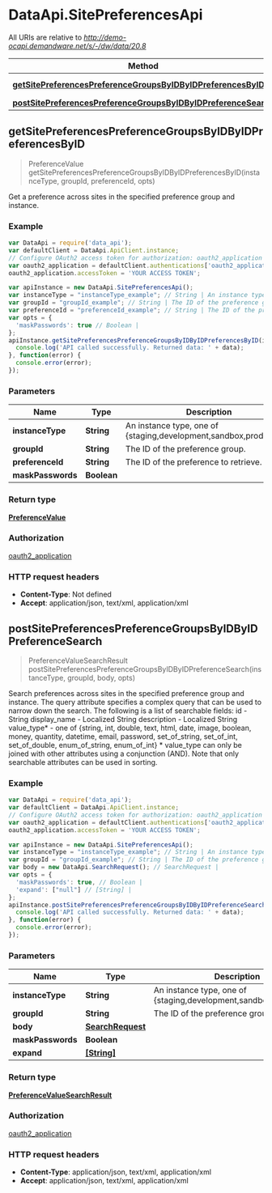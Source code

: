 # DataApi.SitePreferencesApi

All URIs are relative to *http://demo-ocapi.demandware.net/s/-/dw/data/20.8*

Method | HTTP request | Description
------------- | ------------- | -------------
[**getSitePreferencesPreferenceGroupsByIDByIDPreferencesByID**](SitePreferencesApi.md#getSitePreferencesPreferenceGroupsByIDByIDPreferencesByID) | **GET** /site_preferences/preference_groups/{group_id}/{instance_type}/preferences/{preference_id} | 
[**postSitePreferencesPreferenceGroupsByIDByIDPreferenceSearch**](SitePreferencesApi.md#postSitePreferencesPreferenceGroupsByIDByIDPreferenceSearch) | **POST** /site_preferences/preference_groups/{group_id}/{instance_type}/preference_search | 



## getSitePreferencesPreferenceGroupsByIDByIDPreferencesByID

> PreferenceValue getSitePreferencesPreferenceGroupsByIDByIDPreferencesByID(instanceType, groupId, preferenceId, opts)



Get a preference across sites in the specified preference group and instance.

### Example

```javascript
var DataApi = require('data_api');
var defaultClient = DataApi.ApiClient.instance;
// Configure OAuth2 access token for authorization: oauth2_application
var oauth2_application = defaultClient.authentications['oauth2_application'];
oauth2_application.accessToken = 'YOUR ACCESS TOKEN';

var apiInstance = new DataApi.SitePreferencesApi();
var instanceType = "instanceType_example"; // String | An instance type, one of {staging,development,sandbox,production}.
var groupId = "groupId_example"; // String | The ID of the preference group.
var preferenceId = "preferenceId_example"; // String | The ID of the preference to retrieve.
var opts = {
  'maskPasswords': true // Boolean | 
};
apiInstance.getSitePreferencesPreferenceGroupsByIDByIDPreferencesByID(instanceType, groupId, preferenceId, opts).then(function(data) {
  console.log('API called successfully. Returned data: ' + data);
}, function(error) {
  console.error(error);
});

```

### Parameters



Name | Type | Description  | Notes
------------- | ------------- | ------------- | -------------
 **instanceType** | **String**| An instance type, one of {staging,development,sandbox,production}. | 
 **groupId** | **String**| The ID of the preference group. | 
 **preferenceId** | **String**| The ID of the preference to retrieve. | 
 **maskPasswords** | **Boolean**|  | [optional] 

### Return type

[**PreferenceValue**](PreferenceValue.md)

### Authorization

[oauth2_application](../README.md#oauth2_application)

### HTTP request headers

- **Content-Type**: Not defined
- **Accept**: application/json, text/xml, application/xml


## postSitePreferencesPreferenceGroupsByIDByIDPreferenceSearch

> PreferenceValueSearchResult postSitePreferencesPreferenceGroupsByIDByIDPreferenceSearch(instanceType, groupId, body, opts)



Search preferences across sites in the specified preference group and instance.    The query attribute specifies a complex query that can be used to narrow down the search.   The following is a list of searchable fields:     id - String  display_name - Localized String  description - Localized String  value_type* - one of {string, int, double, text, html, date, image, boolean, money, quantity, datetime, email, password, set_of_string, set_of_int, set_of_double, enum_of_string, enum_of_int}     * value_type can only be joined with other attributes using a conjunction (AND).  Note that only searchable attributes can be used in sorting.

### Example

```javascript
var DataApi = require('data_api');
var defaultClient = DataApi.ApiClient.instance;
// Configure OAuth2 access token for authorization: oauth2_application
var oauth2_application = defaultClient.authentications['oauth2_application'];
oauth2_application.accessToken = 'YOUR ACCESS TOKEN';

var apiInstance = new DataApi.SitePreferencesApi();
var instanceType = "instanceType_example"; // String | An instance type, one of {staging,development,sandbox,production}.
var groupId = "groupId_example"; // String | The ID of the preference group.
var body = new DataApi.SearchRequest(); // SearchRequest | 
var opts = {
  'maskPasswords': true, // Boolean | 
  'expand': ["null"] // [String] | 
};
apiInstance.postSitePreferencesPreferenceGroupsByIDByIDPreferenceSearch(instanceType, groupId, body, opts).then(function(data) {
  console.log('API called successfully. Returned data: ' + data);
}, function(error) {
  console.error(error);
});

```

### Parameters



Name | Type | Description  | Notes
------------- | ------------- | ------------- | -------------
 **instanceType** | **String**| An instance type, one of {staging,development,sandbox,production}. | 
 **groupId** | **String**| The ID of the preference group. | 
 **body** | [**SearchRequest**](SearchRequest.md)|  | 
 **maskPasswords** | **Boolean**|  | [optional] 
 **expand** | [**[String]**](String.md)|  | [optional] 

### Return type

[**PreferenceValueSearchResult**](PreferenceValueSearchResult.md)

### Authorization

[oauth2_application](../README.md#oauth2_application)

### HTTP request headers

- **Content-Type**: application/json, text/xml, application/xml
- **Accept**: application/json, text/xml, application/xml

